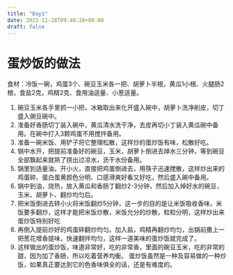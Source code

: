 ```yaml
---
title: "Day1"
date: 2022-11-28T09:40:28+08:00
draft: false
---
```


# 蛋炒饭的做法
食材：冷饭一碗，鸡蛋3个、碗豆玉米各一把、胡萝卜半根，黄瓜1小根、火腿肠2根，食盐2克，鸡精2克、食用油适量、小葱适量。
1. 碗豆玉米各手里抓一小把，冰箱取出来化开盛入碗中，胡萝卜洗净削皮，切丁盛入豌豆碗中。
2. 准备好香肠切丁装入碗中，黄瓜清水洗干净，去皮再切小丁装入黄瓜碗中备用。在碗中打入3颗鸡蛋不用搅拌备用。
3. 准备一碗米饭、用铲子将它整理松散，这样炒的蛋炒饭有味，松散好吃。 
4. 锅中水开，把提前准备好的碗豆，玉米，胡萝卜倒进去焯水三分钟，等到碗豆全部飘起来就熟了捞出过凉水，沥干水份备用。 
5. 锅里到适量油，开小火，直接把鸡蛋倒进去，用筷子迅速搅散，这样炒出来的鸡蛋碎、蛋白蛋黄颜色分明、口感滑爽好看又好吃，然后盛入碗中备用。 
6. 锅中到油，烧热，放入黄瓜和香肠丁翻炒2-3分钟，然后加入焯好水的碗豆，玉米、胡萝卜、翻炒均匀后。 
7. 把米饭倒进去转小火将米饭翻炒5分钟，这一步的目的是让米饭吸收香味，米饭要多翻炒，这样才能把米饭炒散，米饭允分的炒散，粒粒分明，这样炒出来蛋炒饭特别好吃 
8. 再倒入提前炒好的鸡蛋碎翻炒均匀。加入盐，鸡精再翻炒均匀，出锅前撒上一把葱花增香提味，快速翻拌均匀，这样一道美味的蛋炒饭就完成了。 
9. 这样做出的蛋炒饭，味道非常好，吃的非常香，里面的碗豆玉米，吃的非常的甜，因为加了香肠，所以吃着营养均衡。 蛋炒饭虽然是一种及容易做的一种炒饭，如果真正要达到它的色香味俱全的话，还是有难度的。
